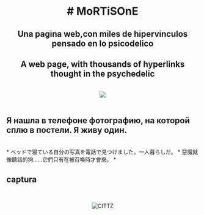 <b><h1 align="center"># MoRTiSOnE</h1></b>

  <div align="center">
  
  <h2 align="center">Una pagina web,con miles de hipervinculos pensado en lo psicodelico</h2>
  <h2 aling="center">A web page, with thousands of hyperlinks thought in the psychedelic</h2>
  <br>
  <img src="https://i.imgur.com/j1zjpKS.png">
  </div>
  <br>
  
  ## Я нашла в телефоне фотографию, на которой сплю в постели. Я живу один.
  <br>
  * ベッドで寝ている自分の写真を電話で見つけました。一人暮らしだ。
  * 惡魔就像聽話的狗……它們只有在被召喚時才會來。
  * 
  
  ## captura
 
  <br>
  <p align="center">
<img src="https://imgur.com/WvJSg66.png" title="CITTZ">
</p>
